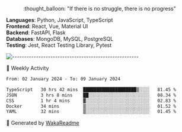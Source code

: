 <p align="center"> 
  :thought_balloon: "If there is no struggle, there is no progress"
</p>

<p align="left">
  <strong>Languages</strong>: Python, JavaScript, TypeScript<br>
  <strong>Frontend</strong>: React, Vue, Material UI<br>
  <strong>Backend</strong>: FastAPI, Flask<br>
  <strong>Databases</strong>: MongoDB, MySQL, PostgreSQL<br>
  <strong>Testing</strong>: Jest, React Testing Library, Pytest<br>
</p>

![-----------------------------------------------------](https://raw.githubusercontent.com/andreasbm/readme/master/assets/lines/vintage.png)

🎯 Weekly Activity

<!--START_SECTION:waka-->

```txt
From: 02 January 2024 - To: 09 January 2024

TypeScript   30 hrs 42 mins  ████████████████████▒░░░░   81.45 %
JSON         3 hrs 8 mins    ██░░░░░░░░░░░░░░░░░░░░░░░   08.34 %
CSS          1 hr 4 mins     ▓░░░░░░░░░░░░░░░░░░░░░░░░   02.83 %
Docker       34 mins         ▒░░░░░░░░░░░░░░░░░░░░░░░░   01.52 %
YAML         32 mins         ▒░░░░░░░░░░░░░░░░░░░░░░░░   01.45 %
```

<!--END_SECTION:waka-->


🚀 Generated by [WakaReadme](https://github.com/athul/waka-readme)
